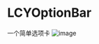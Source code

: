 # LCYOptionBar
一个简单选项卡
![image](https://github.com/19940524/LCYOptionBar/raw/master/designSketch )   
